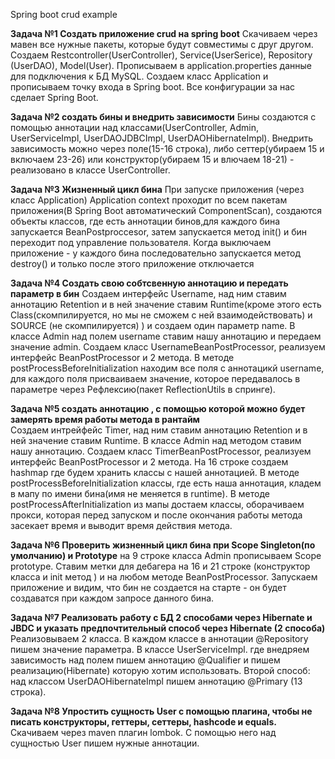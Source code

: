 Spring boot crud example

**Задача №1 Создать приложение crud на spring boot**
    Скачиваем через мавен все нужные пакеты, которые будут совместимы с друг другом.
    Создаем Restcontroller(UserController), Service(UserSerice), Repository (UserDAO), Model(User).
    Прописываем в application.properties данные для подключения к БД MySQL.
    Создаем класс Application и прописываем точку входа в Spring boot.
    Все конфигурации за нас сделает Spring Boot.

**Задача №2 создать бины и внедрить зависимости**
    Бины создаются с помощью аннотации над классами(UserController, Admin, UserServiceImpl, UserDAOJDBCImpl, UserDAOHibernateImpl). 
    Внедрить зависимость можно через поле(15-16 строка), либо сеттер(убираем 15 и включаем 23-26) или конструктор(убираем 15 и влючаем 18-21) - реализовано в классе UserController.
        
**Задача №3 Жизненный цикл бина** 
    При запуске приложения (через класс Application) Application context проходит по всем пакетам приложения(В Spring Boot автоматический ComponentScan), создаются объекты классов, где есть аннотации бинов,для каждого бина запускается BeanPostproccesor, затем запускается метод init() и бин переходит под управление пользователя. 
    Когда выключаем приложение - у каждого бина последовательно запускается метод destroy() и только после этого приложение отключается
        
**Задача №4 Создать свою собтсвенную аннотацию и передать параметр в бин**
    Создаем интерфейс Username, над ним ставим аннотацию Retention и в ней значение ставим Runtime(кроме этого есть Class(скомпилируется, но мы не сможем с ней взаимодействовать) и SOURCE (не скомпилируется) ) и создаем один параметр name.
    В классе Admin над полем username ставим нашу аннотацию и передаем значение admin.
    Создаем класс UsernameBeanPostProcessor, реализуем интерфейс BeanPostProcessor и 2 метода. В методе postProcessBeforeInitialization находим все поля с аннотацикй username, для каждого поля присваиваем значение, которое передавалось в параметре через Рефлексию(пакет ReflectionUtils в спринге).

**Задача №5 создать аннотацию , с помощью которой можно будет замерять время работы метода в рантайм**     
    Создаем интрейфейс Timer, над ним ставим аннотацию Retention и в ней значение ставим Runtime.
    В классе Admin над методом ставим нашу аннотацию.
    Создаем класс TimerBeanPostProcessor, реализуем интерфейс BeanPostProcessor и 2 метода.
    На 16 строке создаем hashmap где будем хранить классы с нашей аннотацией.
    В методе postProcessBeforeInitialization классы, где есть наша аннотация, кладем в мапу по имени бина(имя не меняется в runtime).
    В методе postProcessAfterInitialization из мапы достаем классы, оборачиваем прокси, которая перед запуском и после окончания работы метода засекает время и выводит время действия метода.

**Задача №6 Проверить жизненный цикл бина при Scope Singleton(по умолчанию) и Prototype**
    на 9 строке класса Admin прописываем Scope prototype. 
    Ставим метки для дебагера на 16 и 21 строке (конструктор класса и init метод ) и на любом методе BeanPostProcessor.
    Запускаем приложение и видим, что бин не создается на старте - он будет создаватся при каждом запросе данного бина.

**Задача №7 Реализовать работу с БД 2 способами через Hibernate и JBDC и указать предпочтительный способ через Hibernate (2 способа)**        
    Реализовываем 2 класса. 
    В каждом классе в аннотации @Repository пишем значение параметра.
    В классе UserServiceImpl. где внедряем зависимость над полем пишем аннотацию @Qualifier и пишем реализацию(Hibernate) которую хотим использовать. 
    Второй способ: над классом UserDAOHibernateImpl пишем аннотацию @Primary (13 строка). 
    
**Задача №8 Упростить сущность User с помощью плагина, чтобы не писать конструкторы, геттеры, сеттеры, hashcode и equals.**
    Скачиваем через maven плагин lombok.
    С помощью него над сущностью User пишем нужные аннотации. 